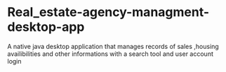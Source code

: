 # Real_estate-agency-managment-desktop-app
A native java desktop application that manages records of sales ,housing availibilities and other informations with a search tool and user account login

